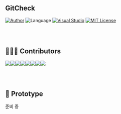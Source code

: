 ## GitCheck

[![Author](https://img.shields.io/badge/author-Im--Tae-red.svg)]() ![Language](https://img.shields.io/badge/language-Kotlin-green) [![Visual Studio](https://img.shields.io/badge/tools-Android%20Studio-green.svg)]() [![MIT License](https://img.shields.io/badge/license-Apache%20License%202.0-blue)]( https://www.apache.org/licenses/LICENSE-2.0 )



</br></br>

##  👨‍👧‍👦  Contributors



[![](https://sourcerer.io/fame/Im-Tae/Im-Tae/GitCheck/images/0)](https://sourcerer.io/fame/Im-Tae/Im-Tae/GitCheck/links/0)[![](https://sourcerer.io/fame/Im-Tae/Im-Tae/GitCheck/images/1)](https://sourcerer.io/fame/Im-Tae/Im-Tae/GitCheck/links/1)[![](https://sourcerer.io/fame/Im-Tae/Im-Tae/GitCheck/images/2)](https://sourcerer.io/fame/Im-Tae/Im-Tae/GitCheck/links/2)[![](https://sourcerer.io/fame/Im-Tae/Im-Tae/GitCheck/images/3)](https://sourcerer.io/fame/Im-Tae/Im-Tae/GitCheck/links/3)[![](https://sourcerer.io/fame/Im-Tae/Im-Tae/GitCheck/images/4)](https://sourcerer.io/fame/Im-Tae/Im-Tae/GitCheck/links/4)[![](https://sourcerer.io/fame/Im-Tae/Im-Tae/GitCheck/images/5)](https://sourcerer.io/fame/Im-Tae/Im-Tae/GitCheck/links/5)[![](https://sourcerer.io/fame/Im-Tae/Im-Tae/GitCheck/images/6)](https://sourcerer.io/fame/Im-Tae/Im-Tae/GitCheck/links/6)[![](https://sourcerer.io/fame/Im-Tae/Im-Tae/GitCheck/images/7)](https://sourcerer.io/fame/Im-Tae/Im-Tae/GitCheck/links/7)

</br></br>

## 📼 Prototype

준비 중

</br></br>